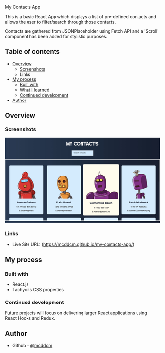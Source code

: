 My Contacts App

This is a basic React App which displays a list of pre-defined contacts and allows the user to filter/search through those contacts.

Contacts are gathered from JSONPlaceholder using Fetch API and a 'Scroll' component has been added for stylistic purposes.

## Table of contents

- [Overview](#overview)
  - [Screenshots](#screenshots)
  - [Links](#links)
- [My process](#my-process)
  - [Built with](#built-with)
  - [What I learned](#what-i-learned)
  - [Continued development](#continued-development)
- [Author](#author)

## Overview

### Screenshots

![](./src/assets/my-contacts-app-screenshot.jpg)

### Links

- Live Site URL: (https://mcddcm.github.io/my-contacts-app/)

## My process

### Built with

- React.js
- Tachyons CSS properties

### Continued development

Future projects will focus on delivering larger React applications using React Hooks and Redux.

## Author

- Github - [@mcddcm](https://github.com/mcddcm)
